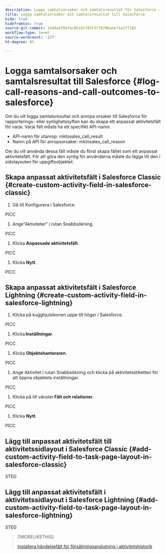 ```yaml
---
description: Logga samtalsorsaker och samtalsresultat för Salesforce - Marketo Docs - produktdokumentation
title: Logga samtalsorsaker och samtalsresultat till Salesforce
hide: true
hidefromtoc: true
source-git-commit: 1dd4a4f6bfac0b101f85f3776396aeef1a1f7182
workflow-type: tm+mt
source-wordcount: '227'
ht-degree: 0%

---
```


# Logga samtalsorsaker och samtalsresultat till Salesforce {#log-call-reasons-and-call-outcomes-to-salesforce}

Om du vill logga samtalsresultat och anropa orsaker till Salesforce för rapporterings- eller synlighetssyften kan du skapa ett anpassat aktivitetsfält för varje. Varje fält måste ha ett specifikt API-namn.

* API-namn för utanrop: mktosales_call_result
* Namn på API för anropsorsaker: mktosales_call_reason

Om du vill använda dessa fält måste du först skapa fältet som ett anpassat aktivitetsfält. För att göra den synlig för användarna måste du lägga till den i sidolayouten för uppgiftsobjektet.

## Skapa anpassat aktivitetsfält i Salesforce Classic  {#create-custom-activity-field-in-salesforce-classic}

1. Gå till Konfigurera i Salesforce.

PICC

1. Ange&quot;Aktiviteter&quot; i rutan Snabbsökning.

PICC

1. Klicka **Anpassade aktivitetsfält**.

PICC

1. Klicka **Nytt**.

PICC

## Skapa anpassat aktivitetsfält i Salesforce Lightning {#create-custom-activity-field-in-salesforce-lightning}

1. Klicka på kugghjulsikonen uppe till höger i Salesforce.

PICC

1. Klicka **Inställningar**.

PICC

1. Klicka **Objektshanteraren**.

PICC

1. Ange Aktivitet i rutan Snabbsökning och klicka på aktivitetsetiketten för att öppna objektets inställningar.

PICC

1. Klicka på till vänster **Fält och relationer**.

PICC

1. Klicka **Nytt**.

PICC

## Lägg till anpassat aktivitetsfält till aktivitetssidlayout i Salesforce Classic {#add-custom-activity-field-to-task-page-layout-in-salesforce-classic}

STEG

## Lägg till anpassat aktivitetsfält i aktivitetssidlayout i Salesforce Lightning {#add-custom-activity-field-to-task-page-layout-in-salesforce-lightning}

STEG

>[!MORELIKETHIS]
>
>[Installera händelsefält för försäljningsanslutning i aktivitetshistorik](/help/marketo/product-docs/marketo-sales-connect/crm/salesforce-customization/install-sales-connect-event-fields-on-activity-history.md)
